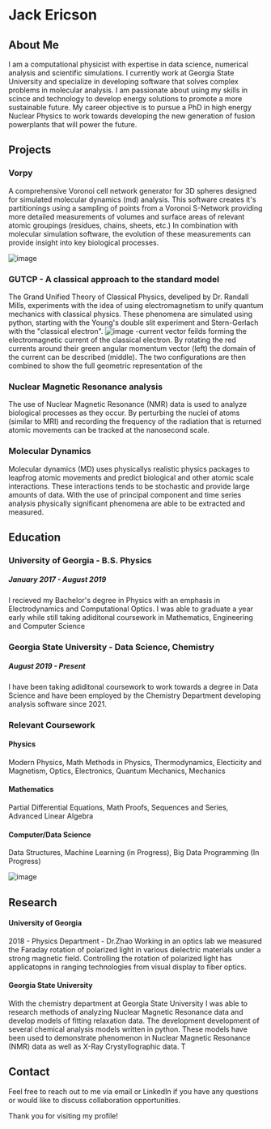 # Jack Ericson

## About Me
I am a computational physicist with expertise in data science, numerical analysis and scientific simulations. I currently work at Georgia State University and specialize in developing software that solves complex problems in molecular analysis. I am passionate about using my skills in scince and technology to develop energy solutions to promote a more sustainable future. My career objective is to pursue a PhD in high energy Nuclear Physics to work towards developing the new generation of fusion powerplants that will power the future. 

## Projects
### Vorpy 
A comprehensive Voronoi cell network generator for 3D spheres designed for simulated molecular dynamics (md) analysis. This software creates it's partitionings using a sampling of points from a Voronoi S-Network providing more detailed measurements of volumes and surface areas of relevant atomic groupings (residues, chains, sheets, etc.) In combination with molecular simulation software, the evolution of these measurements can provide insight into key biological processes.

![image](https://user-images.githubusercontent.com/62311229/226782162-57c6240e-0f02-45b5-8fca-9f6503bb9c75.png)


### GUTCP - A classical approach to the standard model
The Grand Unified Theory of Classical Physics, develiped by Dr. Randall Mills, experiments with the idea of using electromagnetism to unify quantum mechanics with classical physics. These phenomena are simulated using python, starting with the Young's double slit experiment and Stern-Gerlach with the "classical electron".
![image](https://user-images.githubusercontent.com/62311229/226791808-79d0d7e7-aaea-4e59-b5ca-6e6e268bfbd9.png)
 -current vector feilds forming the electromagnetic current of the classical electron. By rotating the red currents around their green angular momentum vector (left) the domain of the current can be described (middle). The two configurations are then combined to show the full geometric representation of the 
 
 ### Nuclear Magnetic Resonance analysis
The use of Nuclear Magnetic Resonance (NMR) data is used to analyze biological processes as they occur. By perturbing the nuclei of atoms (similar to MRI) and recording the frequency of the radiation that is returned atomic movements can be tracked at the nanosecond scale. 

### Molecular Dynamics 
Molecular dynamics (MD) uses physicallys realistic physics packages to leapfrog atomic movements and predict biological and other atomic scale interactions. These interactions tends to be stochastic and provide large amounts of data. With the use of principal component and time series analysis physically significant phenomena are able to be extracted and measured. 

## Education
### University of Georgia - B.S. Physics
##### January 2017 - August 2019
I recieved my Bachelor's degree in Physics with an emphasis in Electrodynamics and Computational Optics. I was able to graduate a year early while still taking adiditonal coursework in Mathematics, Engineering and Computer Science 

### Georgia State University - Data Science, Chemistry
##### August 2019 - Present
I have been taking adiditonal coursework to work towards a degree in Data Science and have been employed by the Chemistry Department developing analysis software since 2021. 

### Relevant Coursework
#### Physics
Modern Physics, Math Methods in Physics, Thermodynamics, Electicity and Magnetism, Optics, Electronics, Quantum Mechanics, Mechanics
#### Mathematics
Partial Differential Equations, Math Proofs, Sequences and Series, Advanced Linear Algebra
#### Computer/Data Science
Data Structures, Machine Learning (in Progress), Big Data Programming (In Progress)

![image](https://user-images.githubusercontent.com/62311229/226680603-21aaea4c-7648-417e-83ac-7c1ce6031d4f.png)

## Research
#### University of Georgia
2018 - Physics Department - Dr.Zhao
Working in an optics lab we measured the Faraday rotation of polarized light in various dielectric materials under a strong magnetic field. Controlling the rotation of polarized light has applicatopns in ranging technologies from visual display to fiber optics. 

#### Georgia State University
With the chemistry department at Georgia State University I was able to research methods of analyzing Nuclear Magnetic Resonance data and develop models of fitting relaxation data. The development  development of several chemical analysis models written in python. These models have been used to demonstrate phenomenon in Nuclear Magnetic Resonance (NMR) data as well as X-Ray Crystyllographic data. T


## Contact
Feel free to reach out to me via email or LinkedIn if you have any questions or would like to discuss collaboration opportunities.

Thank you for visiting my profile!
